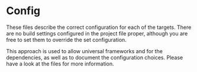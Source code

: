 # Config

These files describe the correct configuration for each of the targets. There
are no build settings configured in the project file proper, although you are
free to set them to override the set configuration.

This approach is used to allow universal frameworks and for the dependencies,
as well as to document the configuration choices. Please have a look at the
files for more information.
